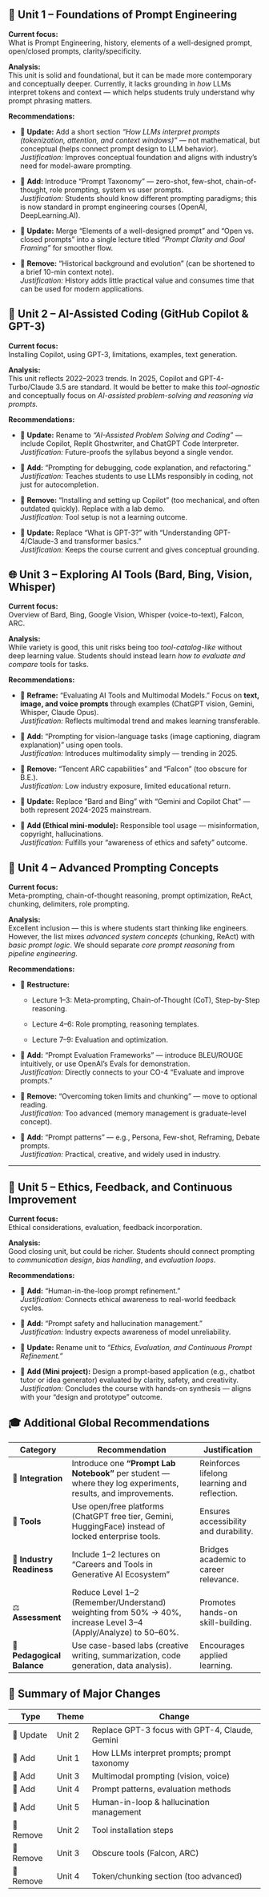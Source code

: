 ## 🧱 **Unit 1 – Foundations of Prompt Engineering**

**Current focus:**  
What is Prompt Engineering, history, elements of a well-designed prompt, open/closed prompts, clarity/specificity.

**Analysis:**  
This unit is solid and foundational, but it can be made more contemporary and conceptually deeper. Currently, it lacks grounding in _how_ LLMs interpret tokens and context — which helps students truly understand why prompt phrasing matters.

**Recommendations:**

- 🔁 **Update:** Add a short section _“How LLMs interpret prompts (tokenization, attention, and context windows)”_ — not mathematical, but conceptual (helps connect prompt design to LLM behavior).  
    _Justification:_ Improves conceptual foundation and aligns with industry’s need for model-aware prompting.
    
- 🔼 **Add:** Introduce “Prompt Taxonomy” — zero-shot, few-shot, chain-of-thought, role prompting, system vs user prompts.  
    _Justification:_ Students should know different prompting paradigms; this is now standard in prompt engineering courses (OpenAI, DeepLearning.AI).
    
- 🔁 **Update:** Merge “Elements of a well-designed prompt” and “Open vs. closed prompts” into a single lecture titled _“Prompt Clarity and Goal Framing”_ for smoother flow.
    
- 🔽 **Remove:** “Historical background and evolution” (can be shortened to a brief 10-min context note).  
    _Justification:_ History adds little practical value and consumes time that can be used for modern applications.


## 🧰 **Unit 2 – AI-Assisted Coding (GitHub Copilot & GPT-3)**

**Current focus:**  
Installing Copilot, using GPT-3, limitations, examples, text generation.

**Analysis:**  
This unit reflects 2022–2023 trends. In 2025, Copilot and GPT-4-Turbo/Claude 3.5 are standard. It would be better to make this _tool-agnostic_ and conceptually focus on _AI-assisted problem-solving and reasoning via prompts._

**Recommendations:**

- 🔁 **Update:** Rename to _“AI-Assisted Problem Solving and Coding”_ — include Copilot, Replit Ghostwriter, and ChatGPT Code Interpreter.  
    _Justification:_ Future-proofs the syllabus beyond a single vendor.
    
- 🔼 **Add:** “Prompting for debugging, code explanation, and refactoring.”  
    _Justification:_ Teaches students to use LLMs responsibly in coding, not just for autocompletion.
    
- 🔽 **Remove:** “Installing and setting up Copilot” (too mechanical, and often outdated quickly). Replace with a lab demo.  
    _Justification:_ Tool setup is not a learning outcome.
    
- 🔁 **Update:** Replace “What is GPT-3?” with “Understanding GPT-4/Claude-3 and transformer basics.”  
    _Justification:_ Keeps the course current and gives conceptual grounding.


## 🌐 **Unit 3 – Exploring AI Tools (Bard, Bing, Vision, Whisper)**

**Current focus:**  
Overview of Bard, Bing, Google Vision, Whisper (voice-to-text), Falcon, ARC.

**Analysis:**  
While variety is good, this unit risks being too _tool-catalog-like_ without deep learning value. Students should instead learn _how to evaluate and compare_ tools for tasks.

**Recommendations:**

- 🔁 **Reframe:** “Evaluating AI Tools and Multimodal Models.” Focus on **text, image, and voice prompts** through examples (ChatGPT vision, Gemini, Whisper, Claude Opus).  
    _Justification:_ Reflects multimodal trend and makes learning transferable.
    
- 🔼 **Add:** “Prompting for vision-language tasks (image captioning, diagram explanation)” using open tools.  
    _Justification:_ Introduces multimodality simply — trending in 2025.
    
- 🔽 **Remove:** “Tencent ARC capabilities” and “Falcon” (too obscure for B.E.).  
    _Justification:_ Low industry exposure, limited educational return.
    
- 🔁 **Update:** Replace “Bard and Bing” with “Gemini and Copilot Chat” — both represent 2024-2025 mainstream.
    
- 🔼 **Add (Ethical mini-module):** Responsible tool usage — misinformation, copyright, hallucinations.  
    _Justification:_ Fulfills your “awareness of ethics and safety” outcome.



## 🧠 **Unit 4 – Advanced Prompting Concepts**

**Current focus:**  
Meta-prompting, chain-of-thought reasoning, prompt optimization, ReAct, chunking, delimiters, role prompting.

**Analysis:**  
Excellent inclusion — this is where students start thinking like engineers.  
However, the list mixes _advanced system concepts_ (chunking, ReAct) with _basic prompt logic_. We should separate _core prompt reasoning_ from _pipeline engineering_.

**Recommendations:**

- 🔁 **Restructure:**
    
    - Lecture 1–3: Meta-prompting, Chain-of-Thought (CoT), Step-by-Step reasoning.
        
    - Lecture 4–6: Role prompting, reasoning templates.
        
    - Lecture 7–9: Evaluation and optimization.
        
- 🔼 **Add:** “Prompt Evaluation Frameworks” — introduce BLEU/ROUGE intuitively, or use OpenAI’s Evals for demonstration.  
    _Justification:_ Directly connects to your CO-4 “Evaluate and improve prompts.”
    
- 🔽 **Remove:** “Overcoming token limits and chunking” — move to optional reading.  
    _Justification:_ Too advanced (memory management is graduate-level concept).
    
- 🔼 **Add:** “Prompt patterns” — e.g., Persona, Few-shot, Reframing, Debate prompts.  
    _Justification:_ Practical, creative, and widely used in industry.
    

---

## 🧭 **Unit 5 – Ethics, Feedback, and Continuous Improvement**

**Current focus:**  
Ethical considerations, evaluation, feedback incorporation.

**Analysis:**  
Good closing unit, but could be richer. Students should connect prompting to _communication design_, _bias handling_, and _evaluation loops_.

**Recommendations:**

- 🔼 **Add:** “Human-in-the-loop prompt refinement.”  
    _Justification:_ Connects ethical awareness to real-world feedback cycles.
    
- 🔼 **Add:** “Prompt safety and hallucination management.”  
    _Justification:_ Industry expects awareness of model unreliability.
    
- 🔁 **Update:** Rename unit to _“Ethics, Evaluation, and Continuous Prompt Refinement.”_
    
- 🔼 **Add (Mini project):** Design a prompt-based application (e.g., chatbot tutor or idea generator) evaluated by clarity, safety, and creativity.  
    _Justification:_ Concludes the course with hands-on synthesis — aligns with your “design and prototype” outcome.


## 🎓 **Additional Global Recommendations**

|Category|Recommendation|Justification|
|---|---|---|
|🔄 **Integration**|Introduce one **“Prompt Lab Notebook”** per student — where they log experiments, results, and improvements.|Reinforces lifelong learning and reflection.|
|🧩 **Tools**|Use open/free platforms (ChatGPT free tier, Gemini, HuggingFace) instead of locked enterprise tools.|Ensures accessibility and durability.|
|🧭 **Industry Readiness**|Include 1–2 lectures on “Careers and Tools in Generative AI Ecosystem”|Bridges academic to career relevance.|
|⚖️ **Assessment**|Reduce Level 1–2 (Remember/Understand) weighting from 50% → 40%, increase Level 3–4 (Apply/Analyze) to 50–60%.|Promotes hands-on skill-building.|
|🧱 **Pedagogical Balance**|Use case-based labs (creative writing, summarization, code generation, data analysis).|Encourages applied learning.|




## 🏁 **Summary of Major Changes**

|Type|Theme|Change|
|---|---|---|
|🔁 Update|Unit 2|Replace GPT-3 focus with GPT-4, Claude, Gemini|
|🔼 Add|Unit 1|How LLMs interpret prompts; prompt taxonomy|
|🔼 Add|Unit 3|Multimodal prompting (vision, voice)|
|🔼 Add|Unit 4|Prompt patterns, evaluation methods|
|🔼 Add|Unit 5|Human-in-loop & hallucination management|
|🔽 Remove|Unit 2|Tool installation steps|
|🔽 Remove|Unit 3|Obscure tools (Falcon, ARC)|
|🔽 Remove|Unit 4|Token/chunking section (too advanced)|
